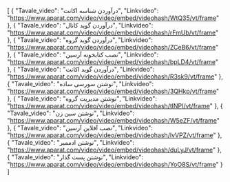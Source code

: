 [
  {
    "Tavale_video": "درآوردن شناسه اکانت",
    "Linkvideo": "https://www.aparat.com/video/video/embed/videohash/WtQ35/vt/frame"
  },
  {
    "Tavale_video": "درآوردن گوید کانال",
    "Linkvideo": "https://www.aparat.com/video/video/embed/videohash/rFmUb/vt/frame"
  },
  {
    "Tavale_video": "درآوردن گوید گروه",
    "Linkvideo": "https://www.aparat.com/video/video/embed/videohash/ZCeB6/vt/frame"
  },
  {
    "Tavale_video": "نصب کتابخونه آرسین",
    "Linkvideo": "https://www.aparat.com/video/video/embed/videohash/bpLD4/vt/frame"
  },
  {
    "Tavale_video": "درآوردن گوید اکانت",
    "Linkvideo": "https://www.aparat.com/video/video/embed/videohash/R3sk9/vt/frame"
  },
  {
    "Tavale_video": "نوشتن سورسی ساده",
    "Linkvideo": "https://www.aparat.com/video/video/embed/videohash/3QHkp/vt/frame"
  },
  {
    "Tavale_video": "نوشتن مدیریت گروه",
    "Linkvideo": "https://www.aparat.com/video/video/embed/videohash/tlNPI/vt/frame"
  },
  {
    "Tavale_video": "نوشتن سین زن",
    "Linkvideo": "https://www.aparat.com/video/video/embed/videohash/W5eZF/vt/frame"
  },
  {
    "Tavale_video": "نصب آفلاین آرسین",
    "Linkvideo": "https://www.aparat.com/video/video/embed/videohash/lvVPZ/vt/frame"
  },
  {
    "Tavale_video": "نوشتن ادممبر",
    "Linkvideo": "https://www.aparat.com/video/video/embed/videohash/duLyJ/vt/frame"
  },
  {
    "Tavale_video": "نوشتن پست گذار",
    "Linkvideo": "https://www.aparat.com/video/video/embed/videohash/YoO8S/vt/frame"
  }
]

